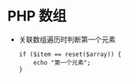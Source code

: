 # PHP 数组 


* 关联数组遍历时判断第一个元素
    ```
    if ($item == reset($array)) {
        echo "第一个元素";
    }
    ```
